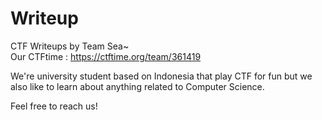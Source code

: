 # Writeup
CTF Writeups by Team Sea~\
Our CTFtime : https://ctftime.org/team/361419

We're university student based on Indonesia that play CTF for fun but we also like to learn about anything related to Computer Science.

Feel free to reach us!
